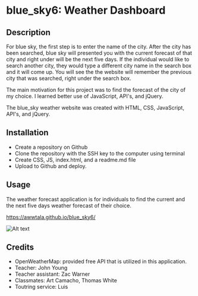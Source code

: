 # blue_sky6: Weather Dashboard

## Description

For blue sky, the first step is to enter the name of the city. After the city has been searched, blue sky will presented you with the current forecast of that city and right under will be the next five days.
If the individual would like to search another city, they would type a different city name in the search box and it will come up. You will see the the website will remember the previous city that was searched, right under the search box.

The main motivation for this project was to find the forecast of the city of my choice. I learned better use of JavaScript, API's, and jQuery.

The blue_sky weather website was created with HTML, CSS, JavaScript, API's, and jQuery.

## Installation

- Create a repository on Github
- Clone the repository with the SSH key to the computer using terminal
- Create CSS, JS, index.html, and a readme.md file
- Upload to Github and deploy.

## Usage

The weather forecast application is for individuals to find the current and the next five days weather forecast of their choice.

https://awwtala.github.io/blue_sky6/

![Alt text](<assests/images/Screenshot 2024-10-26 at 10.58.24 AM.png>)

## Credits

- OpenWeatherMap: provided free API that is utilized in this application.
- Teacher: John Young
- Teacher assistant: Zac Warner
- Classmates: Art Camacho, Thomas White
- Toutring service: Luis
